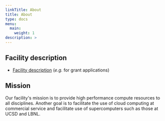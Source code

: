 ```yaml
---
linkTitle: About
title: About
type: docs
menu:
  main:
    weight: 1
description: >
---
```


## Facility description

   * [Facility description](https://goo.gl/43eOwQ) (_e.g._ for grant applications)

## Mission

Our facility's mission is to provide high performance compute resources to all disciplines.
Another goal is to facilitate the use of cloud computing at commercial service and facilitate use of supercomputers such as those at UCSD and LBNL.
